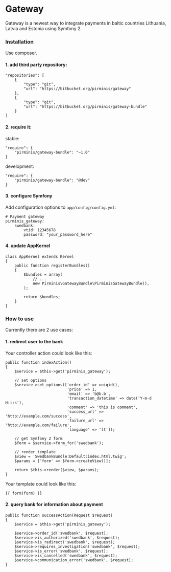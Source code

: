 # Gateway #

Gateway is a newest way to integrate payments in baltic countries Lithuania, Latvia and Estonia using Symfony 2.

### Installation ###

Use composer.

#### 1. add third party repository: ####
```
"repositories": [
    {
        "type": "git",
        "url": "https://bitbucket.org/pirminis/gateway"
    },
    {
        "type": "git",
        "url": "https://bitbucket.org/pirminis/gateway-bundle"
    }
]
```

#### 2. require it: ####
stable:
```
"require": {
    "pirminis/gateway-bundle": "~1.0"
}
```

development:
```
"require": {
    "pirminis/gateway-bundle": "@dev"
}
```

#### 3. configure Symfony ####
Add configuration options to `app/config/config.yml`:
```
# Payment gateway
pirminis_gateway:
    swedbank:
        vtid: 12345678
        password: "your_password_here"
```

#### 4. update AppKernel ####
```
class AppKernel extends Kernel
{
    public function registerBundles()
    {
        $bundles = array(
            // ...
            new Pirminis\GatewayBundle\PirminisGatewayBundle(),
        );

        return $bundles;
    }
}
```

### How to use ###

Currently there are 2 use cases:

#### 1. redirect user to the bank ####

Your controller action could look like this:

```
public function indexAction()
{
    $service = $this->get('pirminis_gateway');

    // set options
    $service->set_options(['order_id' => uniqid(),
                           'price' => 1,
                           'email' => 'b@b.b',
                           'transaction_datetime' => date('Y-m-d H:i:s'),
                           'comment' => 'this is comment',
                           'success_url' => 'http://example.com/success',
                           'failure_url' => 'http://example.com/failure',
                           'language' => 'lt']);

    // get Symfony 2 form
    $form = $service->form_for('swedbank');

    // render template
    $view = 'SwedbankBundle:Default:index.html.twig';
    $params = ['form' => $form->createView()];

    return $this->render($view, $params);
}
```

Your template could look like this:

```
{{ form(form) }}
```

#### 2. query bank for information about payment ####

```
public function successAction(Request $request)
{
    $service = $this->get('pirminis_gateway');

    $service->order_id('swedbank', $request);
    $service->is_authorized('swedbank', $request);
    $service->is_redirect('swedbank', $request);
    $service->requires_investigation('swedbank', $request);
    $service->is_error('swedbank', $request);
    $service->is_cancelled('swedbank', $request);
    $service->communication_error('swedbank', $request);
}
```
